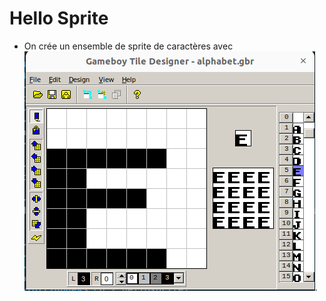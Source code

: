 # Hello Sprite

 - On crée un ensemble de sprite de caractères avec ![GBTD](img/GBTD-alpha.png "Sprites avec GBTD").

